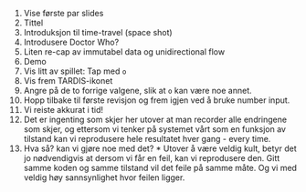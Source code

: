 1. Vise første par slides
  1. Tittel
  2. Introduksjon til time-travel (space shot)
  3. Introdusere Doctor Who?
  4. Liten re-cap av immutabel data og unidirectional flow
1. Demo
  1. Vis litt av spillet: Tap med `o`
  2. Vis frem TARDIS-ikonet
  3. Angre på de to forrige valgene, slik at `o` kan være noe annet.
  4. Hopp tilbake til første revisjon og frem igjen ved å bruke number input.
  5. Vi reiste akkurat i tid!
  6. Det er ingenting som skjer her utover at man recorder alle endringene som
     skjer, og ettersom vi tenker på systemet vårt som en funksjon av tilstand
     kan vi reprodusere hele resultatet hver gang - every time.
  7. Hva så? kan vi gjøre noe med det?
    * Utover å være veldig kult, betyr det jo nødvendigvis at dersom vi får en
      feil, kan vi reprodusere den. Gitt samme koden og samme tilstand vil det
      feile på samme måte. Og vi med veldig høy sannsynlighet hvor feilen ligger.
    
